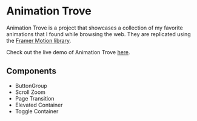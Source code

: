 # Animation Trove

Animation Trove is a project that showcases a collection of my favorite animations that I found while browsing the web. They are replicated using the [Framer Motion library](https://www.npmjs.com/package/framer-motion).

Check out the live demo of Animation Trove [here](https://animation-trove.vercel.app/).

## Components

- ButtonGroup
- Scroll Zoom
- Page Transition
- Elevated Container
- Toggle Container
